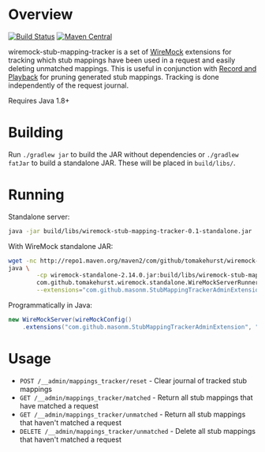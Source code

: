 # Overview

[![Build Status](https://travis-ci.org/MasonM/wiremock-stub-mapping-tracker.svg?branch=master)](https://travis-ci.org/MasonM/wiremock-stub-mapping-tracker)
[![Maven Central](https://maven-badges.herokuapp.com/maven-central/com.github.masonm/wiremock-stub-mapping-tracker/badge.svg)](https://maven-badges.herokuapp.com/maven-central/com.github.masonm/wiremock-stub-mapping-tracker)

wiremock-stub-mapping-tracker is a set of [WireMock](http://wiremock.org) extensions for tracking which stub mappings have been used in a request and easily deleting unmatched mappings. This is useful in conjunction with [Record and Playback](http://wiremock.org/docs/record-playback-legacy/) for pruning generated stub mappings. Tracking is done independently of the request journal.

Requires Java 1.8+

# Building

Run `./gradlew jar` to build the JAR without dependencies or `./gradlew fatJar` to build a standalone JAR. These will be placed in `build/libs/`.

# Running

Standalone server:
```sh
java -jar build/libs/wiremock-stub-mapping-tracker-0.1-standalone.jar
```

With WireMock standalone JAR:
```sh
wget -nc http://repo1.maven.org/maven2/com/github/tomakehurst/wiremock-standalone/2.14.0/wiremock-standalone-2.14.0.jar
java \
        -cp wiremock-standalone-2.14.0.jar:build/libs/wiremock-stub-mapping-tracker-0.1.jar \
        com.github.tomakehurst.wiremock.standalone.WireMockServerRunner \
        --extensions="com.github.masonm.StubMappingTrackerAdminExtension,com.github.masonm.StubMappingTrackerPostServeExtension"
```

Programmatically in Java:
```java
new WireMockServer(wireMockConfig()
    .extensions("com.github.masonm.StubMappingTrackerAdminExtension", "com.github.masonm.StubMappingTrackerPostServeExtension"))
```

# Usage

* `POST /__admin/mappings_tracker/reset` - Clear journal of tracked stub mappings
* `GET /__admin/mappings_tracker/matched` - Return all stub mappings that have matched a request
* `GET /__admin/mappings_tracker/unmatched` - Return all stub mappings that haven't matched a request
* `DELETE /__admin/mappings_tracker/unmatched` - Delete all stub mappings that haven't matched a request
